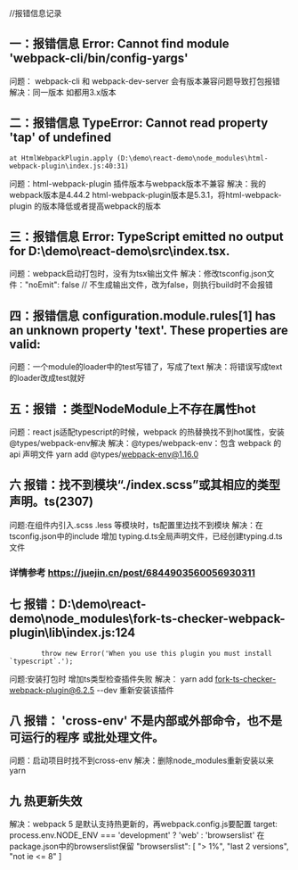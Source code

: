 //报错信息记录

## 一：报错信息 Error: Cannot find module 'webpack-cli/bin/config-yargs'
问题： webpack-cli 和 webpack-dev-server 会有版本兼容问题导致打包报错
解决：同一版本 如都用3.x版本


## 二：报错信息 TypeError: Cannot read property 'tap' of undefined
    at HtmlWebpackPlugin.apply (D:\demo\react-demo\node_modules\html-webpack-plugin\index.js:40:31)
问题：html-webpack-plugin 插件版本与webpack版本不兼容
解决：我的webpack版本是4.44.2   html-webpack-plugin版本是5.3.1，将html-webpack-plugin 的版本降低或者提高webpack的版本


## 三：报错信息 Error: TypeScript emitted no output for D:\demo\react-demo\src\index.tsx.
问题：webpack启动打包时，没有为tsx输出文件
解决：修改tsconfig.json文件："noEmit": false  // 不生成输出文件，改为false，则执行build时不会报错


## 四：报错信息 configuration.module.rules[1] has an unknown property 'text'. These properties are valid:
问题：一个module的loader中的test写错了，写成了text
解决：将错误写成text的loader改成test就好


## 五：报错 ：类型NodeModule上不存在属性hot
问题：react  js适配typescript的时候，webpack 的热替换找不到hot属性，安装@types/webpack-env解决
解决：@types/webpack-env：包含 webpack 的 api 声明文件 yarn add @types/webpack-env@1.16.0

## 六 报错：找不到模块“./index.scss”或其相应的类型声明。ts(2307)
问题:在组件内引入.scss  .less 等模块时，ts配置里边找不到模块
解决：在tsconfig.json中的include 增加 typing.d.ts全局声明文件，已经创建typing.d.ts 文件  
### 详情参考 https://juejin.cn/post/6844903560056930311

## 七 报错：D:\demo\react-demo\node_modules\fork-ts-checker-webpack-plugin\lib\index.js:124
            throw new Error('When you use this plugin you must install `typescript`.');
问题:安装打包时 增加ts类型检查插件失败
解决： yarn add fork-ts-checker-webpack-plugin@6.2.5 --dev 重新安装该插件


## 八 报错： 'cross-env' 不是内部或外部命令，也不是可运行的程序 或批处理文件。
问题：启动项目时找不到cross-env
解决：删除node_modules重新安装以来 yarn


## 九 热更新失效
解决：webpack 5 是默认支持热更新的，再webpack.config.js要配置 target: process.env.NODE_ENV === 'development' ? 'web' : 'browserslist'
    在package.json中的browserslist保留
    "browserslist": [
        "> 1%",
        "last 2 versions",
        "not ie <= 8"
    ]
